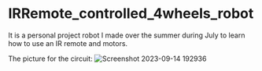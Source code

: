 # IRRemote_controlled_4wheels_robot

It is a personal project robot I made over the summer during July to learn how to use an IR remote and motors. 

The picture for the circuit:
![Screenshot 2023-09-14 192936](https://github.com/despair0098/IRRemote_controlled_4wheels_robot/assets/22960474/a2c479e0-35f8-462a-ac37-08d589d35117)
